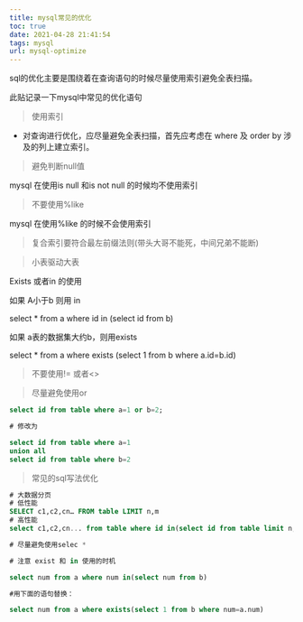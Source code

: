 ```yaml
---
title: mysql常见的优化
toc: true
date: 2021-04-28 21:41:54
tags: mysql
url: mysql-optimize
---
```


sql的优化主要是围绕着在查询语句的时候尽量使用索引避免全表扫描。

此贴记录一下mysql中常见的优化语句

<!--more-->

> 使用索引

- 对查询进行优化，应尽量避免全表扫描，首先应考虑在 where 及 order by 涉及的列上建立索引。

> 避免判断null值

mysql 在使用is null 和is not null 的时候均不使用索引

> 不要使用%like

mysql 在使用%like 的时候不会使用索引

> 复合索引要符合最左前缀法则(带头大哥不能死，中间兄弟不能断)

> 小表驱动大表

Exists 或者in 的使用

如果 A小于b 则用 in

select * from a where id in (select id from b)

如果 a表的数据集大约b，则用exists

select * from a where exists (select 1 from b where a.id=b.id)

> 不要使用!= 或者<>

> 尽量避免使用or 

```sql
select id from table where a=1 or b=2;

# 修改为

select id from table where a=1 
union all
select id from table where b=2
```



> 常见的sql写法优化

```sql
# 大数据分页
# 低性能
SELECT c1,c2,cn… FROM table LIMIT n,m
# 高性能
select c1,c2,cn... from table where id in(select id from table limit n,m)

# 尽量避免使用selec * 

# 注意 exist 和 in 使用的时机

select num from a where num in(select num from b)

#用下面的语句替换：

select num from a where exists(select 1 from b where num=a.num)
```

